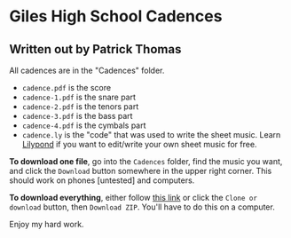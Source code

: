 # Giles High School Cadences
## Written out by Patrick Thomas

All cadences are in the "Cadences" folder.  

-	`cadence.pdf` is the score
-	`cadence-1.pdf` is the snare part
-	`cadence-2.pdf` is the tenors part
-	`cadence-3.pdf` is the bass part
-	`cadence-4.pdf` is the cymbals part
-	`cadence.ly` is the "code" that was used to write the sheet music. Learn [Lilypond](http://lmgtfy.com/?q=Lilypond) if you want to edit/write your own sheet music for free.

__To download one file__, go into the `Cadences` folder, find the music you want, and click the `Download` button somewhere in the upper right corner. This should work on phones [untested] and computers.

__To download everything__, either follow [this link](https://github.com/patthomasrick/ghs-cadences/archive/master.zip) or click the `Clone or download` button, then `Download ZIP`. You'll have to do this on a computer.

Enjoy my hard work.
